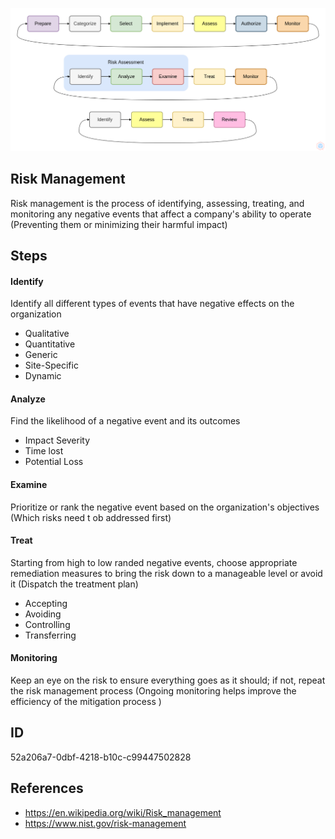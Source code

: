 <p align="center"> <img src="https://raw.githubusercontent.com/qeeqbox/risk-management/main/risk-management.png"></p>

## Risk Management
Risk management is the process of identifying, assessing, treating, and monitoring any negative events that affect a company's ability to operate (Preventing them or minimizing their harmful impact) 

## Steps
#### Identify 
Identify all different types of events that have negative effects on the organization

- Qualitative
- Quantitative
- Generic
- Site-Specific
- Dynamic

#### Analyze
Find the likelihood of a negative event and its outcomes
- Impact Severity
- Time lost
- Potential Loss

#### Examine
Prioritize or rank the negative event based on the organization's objectives (Which risks need t ob addressed first)

#### Treat
Starting from high to low randed negative events, choose appropriate remediation measures to bring the risk down to a manageable level or avoid it (Dispatch the treatment plan)
- Accepting
- Avoiding
- Controlling
- Transferring

#### Monitoring
Keep an eye on the risk to ensure everything goes as it should; if not, repeat the risk management process (Ongoing monitoring helps improve the efficiency of the mitigation process )

## ID
52a206a7-0dbf-4218-b10c-c99447502828

## References
- https://en.wikipedia.org/wiki/Risk_management
- https://www.nist.gov/risk-management
